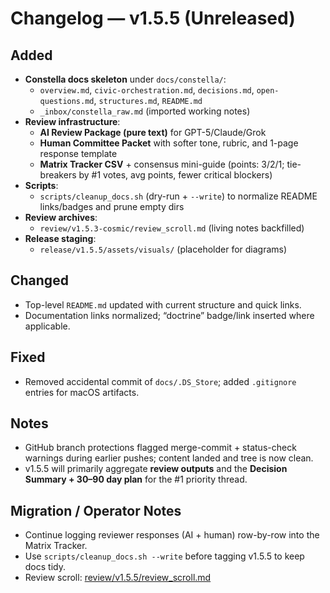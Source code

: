 # Changelog — v1.5.5 (Unreleased)

## Added
- **Constella docs skeleton** under `docs/constella/`:
  - `overview.md`, `civic-orchestration.md`, `decisions.md`, `open-questions.md`, `structures.md`, `README.md`
  - `_inbox/constella_raw.md` (imported working notes)
- **Review infrastructure**:
  - **AI Review Package (pure text)** for GPT-5/Claude/Grok
  - **Human Committee Packet** with softer tone, rubric, and 1-page response template
  - **Matrix Tracker CSV** + consensus mini-guide (points: 3/2/1; tie-breakers by #1 votes, avg points, fewer critical blockers)
- **Scripts**:
  - `scripts/cleanup_docs.sh` (dry-run + `--write`) to normalize README links/badges and prune empty dirs
- **Review archives**:
  - `review/v1.5.3-cosmic/review_scroll.md` (living notes backfilled)
- **Release staging**:
  - `release/v1.5.5/assets/visuals/` (placeholder for diagrams)

## Changed
- Top-level `README.md` updated with current structure and quick links.
- Documentation links normalized; “doctrine” badge/link inserted where applicable.

## Fixed
- Removed accidental commit of `docs/.DS_Store`; added `.gitignore` entries for macOS artifacts.

## Notes
- GitHub branch protections flagged merge-commit + status-check warnings during earlier pushes; content landed and tree is now clean.
- v1.5.5 will primarily aggregate **review outputs** and the **Decision Summary + 30–90 day plan** for the #1 priority thread.

## Migration / Operator Notes
- Continue logging reviewer responses (AI + human) row-by-row into the Matrix Tracker.
- Use `scripts/cleanup_docs.sh --write` before tagging v1.5.5 to keep docs tidy.
- Review scroll: [review/v1.5.5/review_scroll.md](../review/v1.5.5/review_scroll.md)

